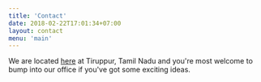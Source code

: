 ```yaml
---
title: 'Contact'
date: 2018-02-22T17:01:34+07:00
layout: contact
menu: 'main'
---
```


We are located [here](https://g.page/aerele) at Tiruppur, Tamil Nadu and 
you're most welcome to bump into our office if you've got some exciting ideas.